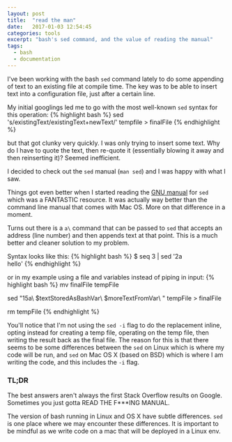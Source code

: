 ```yaml
---
layout: post
title:  "read the man"
date:   2017-01-03 12:54:45
categories: tools
excerpt: "bash's sed command, and the value of reading the manual"
tags:
  - bash
  - documentation
---
```


I've been working with the bash `sed` command lately to do some appending of text to an existing file at compile time.
The key was to be able to insert text into a configuration file, just after a certain line.

My initial googlings led me to go with the most well-known `sed` syntax for this operation:
{% highlight bash %}
sed 's/existingText/existingText+newText/' tempfile > finalFile
{% endhighlight %}

but that got clunky very quickly.  I was only trying to insert some text.  Why do I have to quote the text, then re-quote it (essentially blowing it away and then reinserting it)?  Seemed inefficient.

I decided to check out the `sed` manual (`man sed`) and I was happy with what I saw.  

Things got even better when I started reading the [GNU manual](https://www.gnu.org/software/sed/manual/sed.html) for `sed` which was a FANTASTIC resource. It was actually way better than the command line manual that comes with Mac OS.  More on that difference in a moment.  

Turns out there is a `a\` command that can be passed to `sed` that accepts an address (line number) and then appends text at that point.  This is a much better and cleaner solution to my problem.

Syntax looks like this:
{% highlight bash %}
$ seq 3 | sed '2a\
hello'
{% endhighlight %}

or in my example using a file and variables instead of piping in input:
{% highlight bash %}
mv finalFile tempFile

sed "15a\\
  $textStoredAsBashVar\\
  $moreTextFromVar\\
" tempFile > finalFile

rm tempFile
{% endhighlight %}

You'll notice that I'm not using the `sed -i` flag to do the replacement inline, opting instead for creating a temp file, operating on the temp file, then writing the result back as the final file.  The reason for this is that there seems to be some differences between the `sed` on Linux which is where my code will be run, and `sed` on Mac OS X (based on BSD) which is where I am writing the code, and this includes the `-i` flag.

### TL;DR
The best answers aren't always the first Stack Overflow results on Google.  Sometimes you just gotta READ THE F***ING MANUAL.

The version of bash running in Linux and OS X have subtle differences. `sed` is one place where we may encounter these differences.  It is important to be mindful as we write code on a mac that will be deployed in a Linux env.
